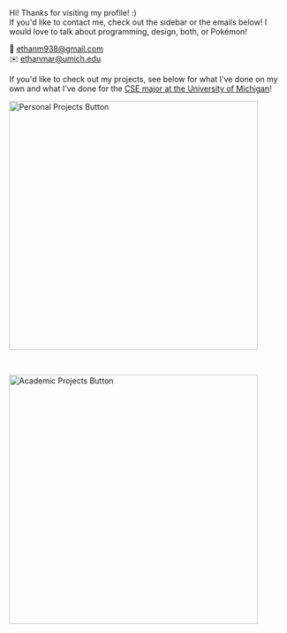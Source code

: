 Hi! Thanks for visiting my profile! :)<br>
If you'd like to contact me, check out the sidebar or the emails below! I would love to talk about programming, design, both, or Pokémon!

💌 ethanm938@gmail.com<br>✉️ ethanmar@umich.edu

If you'd like to check out my projects, see below for what I've done on my own and what I've done for the [CSE major at the University of Michigan](https://cse.engin.umich.edu)!

[<img width="450" alt="Personal Projects Button" src="https://github.com/BaBingoBango/BaBingoBango/assets/40375449/d5f0d8c3-8038-499a-9215-3f1b46c7ef77">]([link-to-your-personal-projects](https://github.com/BaBingoBango/BaBingoBango/blob/main/Personal%20Projects.md))

<br />

[<img width="450" alt="Academic Projects Button" src="https://github.com/BaBingoBango/BaBingoBango/assets/40375449/03ef8b7e-d46d-4eca-b602-7961539573a6">]([link-to-your-academic-projects](https://github.com/BaBingoBango/BaBingoBango/blob/main/Academic%20Projects.md))

<!---
BaBingoBango/BaBingoBango is a ✨ special ✨ repository because its `README.md` (this file) appears on your GitHub profile.
You can click the Preview link to take a look at your changes.
--->
